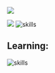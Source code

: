 <p align="left"><img src="https://komarev.com/ghpvc/?username=yhkq1&style=flat-square"></p>
<p align="left">
<a href="https://discord.com/users/789782857852911616" target="_blank">
<img src="https://lanyard.cnrad.dev/api/789782857852911616"></a>
<img src="https://skillicons.dev/icons?i=js,html,css,react,sass,jquery,nodejs,babel,postgresql,bash,vscode,webstorm,github,git,linux,qt,discord,docker&perline=5" alt="skills">
</p>
<p align="left">
<h2>Learning: </h2><img src="https://skillicons.dev/icons?i=cpp" alt="skills">
</p>



